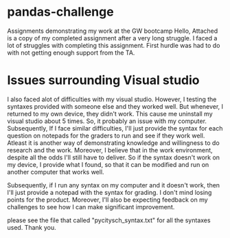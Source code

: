 # pandas-challenge
Assignments demonstrating my work at the GW bootcamp 
Hello, Attached is a copy of my completed assignment after a very long struggle. I faced a lot of struggles with completing this assignment. First hurdle was had to do with not getting enough support from the TA.

# Issues surrounding Visual studio
I also faced alot of difficulties with my visual studio. However, I testing the syntaxes provided with someone else and they worked well. But whenever, I returned to my own device, they didn't work. This cause me uninstall my visual studio about 5 times. So, it probably an issue with my computer. Subsequently, If I face similar difficulties, I'll just provide the syntax for each question on notepads for the graders to run and see if they work well. Atleast it is another way of demonstrating knowledge and willingness to do research and the work. Moreover, I believe that in the work environment, despite all the odds I'll still have to deliver. So if the syntax doesn't work on my device, I provide what I found, so that it can be modified and run on another computer that works well. 

Subsequently, if I run any syntax on my computer and it doesn't work, then I'll just provide a notepad with the syntax for grading. I don't mind losing points for the product. Moreover, I'll also be expecting feedback on my challenges to see how I can make significant improvement.


please see the file that called "pycitysch_syntax.txt" for all the syntaxes used. Thank you.